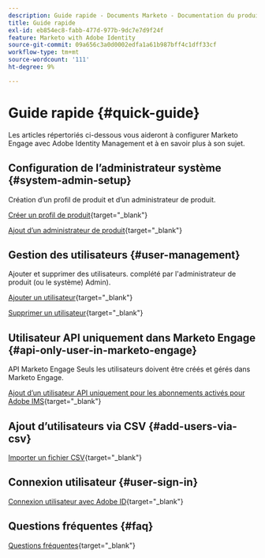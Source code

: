 ```yaml
---
description: Guide rapide - Documents Marketo - Documentation du produit
title: Guide rapide
exl-id: eb854ec8-fabb-477d-977b-9dc7e7d9f24f
feature: Marketo with Adobe Identity
source-git-commit: 09a656c3a0d0002edfa1a61b987bff4c1dff33cf
workflow-type: tm+mt
source-wordcount: '111'
ht-degree: 9%

---
```


# Guide rapide {#quick-guide}

Les articles répertoriés ci-dessous vous aideront à configurer Marketo Engage avec Adobe Identity Management et à en savoir plus à son sujet.

## Configuration de l’administrateur système {#system-admin-setup}

Création d’un profil de produit et d’un administrateur de produit.

[Créer un profil de produit](/help/marketo/product-docs/administration/marketo-with-adobe-identity/admin-setup.md#create-a-product-profile){target="_blank"}

[Ajout d’un administrateur de produit](/help/marketo/product-docs/administration/marketo-with-adobe-identity/add-or-remove-a-product-admin.md#add-a-product-admin){target="_blank"}

## Gestion des utilisateurs {#user-management}

Ajouter et supprimer des utilisateurs. complété par l&#39;administrateur de produit (ou le système)
Admin).

[Ajouter un utilisateur](/help/marketo/product-docs/administration/marketo-with-adobe-identity/add-or-remove-a-user.md#add-a-user){target="_blank"}

[Supprimer un utilisateur](/help/marketo/product-docs/administration/marketo-with-adobe-identity/add-or-remove-a-user.md#remove-a-user){target="_blank"}

## Utilisateur API uniquement dans Marketo Engage {#api-only-user-in-marketo-engage}

API Marketo Engage Seuls les utilisateurs doivent être créés et gérés dans Marketo Engage.

[Ajout d’un utilisateur API uniquement pour les abonnements activés pour Adobe IMS](/help/marketo/product-docs/administration/marketo-with-adobe-identity/add-api-only-user-for-adobe-ims-enabled-subscriptions.md){target="_blank"}

## Ajout d’utilisateurs via CSV {#add-users-via-csv}

[Importer un fichier CSV](https://helpx.adobe.com/fr/enterprise/using/bulk-upload-users.html#add-users){target="_blank"}

## Connexion utilisateur {#user-sign-in}

[Connexion utilisateur avec Adobe ID](/help/marketo/product-docs/administration/marketo-with-adobe-identity/user-sign-in-with-adobe-id.md){target="_blank"}

## Questions fréquentes {#faq}

[Questions fréquentes](/help/marketo/product-docs/administration/marketo-with-adobe-identity/faq.md){target="_blank"}
